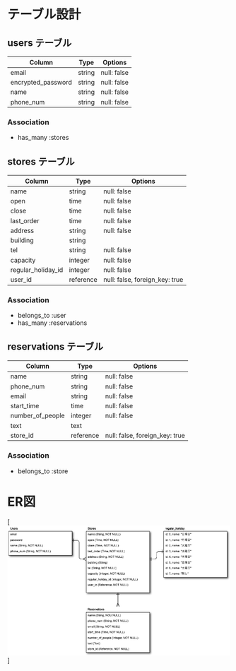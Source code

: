 # テーブル設計

## users テーブル

| Column             | Type   | Options     |
| ------------------ | ------ | ----------- |
| email              | string | null: false |
| encrypted_password | string | null: false |
| name               | string | null: false |
| phone_num          | string | null: false |

### Association

- has_many :stores

## stores テーブル

| Column             | Type      | Options                        |
| ------------------ | --------- | ------------------------------ |
| name               | string    | null: false                    |
| open               | time      | null: false                    |
| close              | time      | null: false                    |
| last_order         | time      | null: false                    |
| address            | string    | null: false                    |
| building           | string    |                                |
| tel                | string    | null: false                    |
| capacity           | integer   | null: false                    |
| regular_holiday_id | integer   | null: false                    |
| user_id            | reference | null: false, foreign_key: true |

### Association

- belongs_to :user
- has_many :reservations

## reservations テーブル

| Column           | Type      | Options                        |
| ---------------- | --------- | ------------------------------ |
| name             | string    | null: false                    |
| phone_num        | string    | null: false                    |
| email            | string    | null: false                    |
| start_time       | time      | null: false                    |
| number_of_people | integer   | null: false                    |
| text             | text      |                                |
| store_id         | reference | null: false, foreign_key: true |

### Association

- belongs_to :store

# ER図
[![ ](ER1.png)]